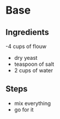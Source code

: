 # Base

## Ingredients
-4 cups of flouw
- dry yeast
- teaspoon of salt
- 2 cups of water

## Steps
- mix everything
- go for it

